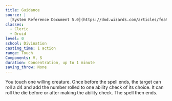 ```yaml
---
title: Guidance
source: |
  [System Reference Document 5.0](https://dnd.wizards.com/articles/features/systems-reference-document-srd)
classes:
  - Cleric
  - Druid
level: 0
school: Divination
casting_time: 1 action
range: Touch
Components: V, S
duration: Concentration, up to 1 minute
saving_throw: None
---
```


You touch one willing creature. Once before the spell ends, the target can roll a d4 and add the number rolled to one ability check of its choice. It can roll the die before or after making the ability check. The spell then ends.
